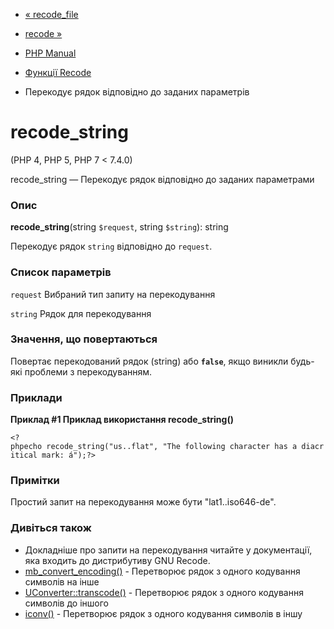 - [« recode_file](function.recode-file.md)
- [recode »](function.recode.md)

- [PHP Manual](index.md)
- [Функції Recode](ref.recode.md)
- Перекодує рядок відповідно до заданих параметрів

# recode_string

(PHP 4, PHP 5, PHP 7 \< 7.4.0)

recode_string — Перекодує рядок відповідно до заданих
параметрами

### Опис

**recode_string**(string `$request`, string `$string`): string

Перекодує рядок `string` відповідно до `request`.

### Список параметрів

`request`
Вибраний тип запиту на перекодування

`string`
Рядок для перекодування

### Значення, що повертаються

Повертає перекодований рядок (string) або **`false`**, якщо
виникли будь-які проблеми з перекодуванням.

### Приклади

**Приклад #1 Приклад використання **recode_string()****

`<?phpecho recode_string("us..flat", "The following character has a diacritical mark: á");?> `

### Примітки

Простий запит на перекодування може бути "lat1..iso646-de".

### Дивіться також

- Докладніше про запити на перекодування читайте у документації,
яка входить до дистрибутиву GNU Recode.
- [mb_convert_encoding()](function.mb-convert-encoding.md) -
Перетворює рядок з одного кодування символів на інше
- [UConverter::transcode()](uconverter.transcode.md) - Перетворює
рядок з одного кодування символів до іншого
- [iconv()](function.iconv.md) - Перетворює рядок з одного
кодування символів в іншу
